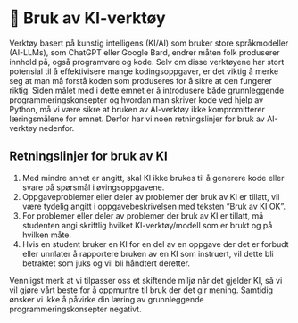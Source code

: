 # 📖 Bruk av KI-verktøy

Verktøy basert på kunstig intelligens (KI/AI) som bruker store språkmodeller (AI-LLMs), som ChatGPT eller Google Bard, endrer måten folk produserer innhold på, også programvare og kode. Selv om disse verktøyene har stort potensial til å effektivisere mange kodingsoppgaver, er det viktig å merke seg at man må forstå koden som produseres for å sikre at den fungerer riktig. Siden målet med i dette emnet er å introdusere både grunnleggende programmeringskonsepter og hvordan man skriver kode ved hjelp av Python, må vi være sikre at bruken av AI-verktøy ikke kompromitterer læringsmålene for emnet. Derfor har vi noen retningslinjer for bruk av AI-verktøy nedenfor.

## Retningslinjer for bruk av KI

1. Med mindre annet er angitt, skal KI ikke brukes til å generere kode eller svare på spørsmål i øvingsoppgavene.
2. Oppgaveproblemer eller deler av problemer der bruk av KI er tillatt, vil være tydelig angitt i oppgavebeskrivelsen med teksten “Bruk av KI OK”.
3. For problemer eller deler av problemer der bruk av KI er tillatt, må studenten angi skriftlig hvilket KI-verktøy/modell som er brukt og på hvilken måte.
4. Hvis en student bruker en KI for en del av en oppgave der det er forbudt eller unnlater å rapportere bruken av en KI som instruert, vil dette bli betraktet som juks og vil bli håndtert deretter.


Vennligst merk at vi tilpasser oss et skiftende miljø når det gjelder KI, så vi vil gjøre vårt beste for å oppmuntre til bruk der det gir mening. Samtidig ønsker vi ikke å påvirke din læring av grunnleggende programmeringskonsepter negativt.